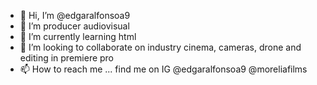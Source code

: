 - 👋 Hi, I’m @edgaralfonsoa9
- 👀 I’m producer audiovisual
- 🌱 I’m currently learning html
- 💞️ I’m looking to collaborate on industry cinema, cameras, drone and editing in premiere pro
- 📫 How to reach me ... find me on IG @edgaralfonsoa9 @moreliafilms

<!---
edgaralfonsoa9/edgaralfonsoa9 is a ✨ special ✨ repository because its `README.md` (this file) appears on your GitHub profile.
You can click the Preview link to take a look at your changes.
--->
